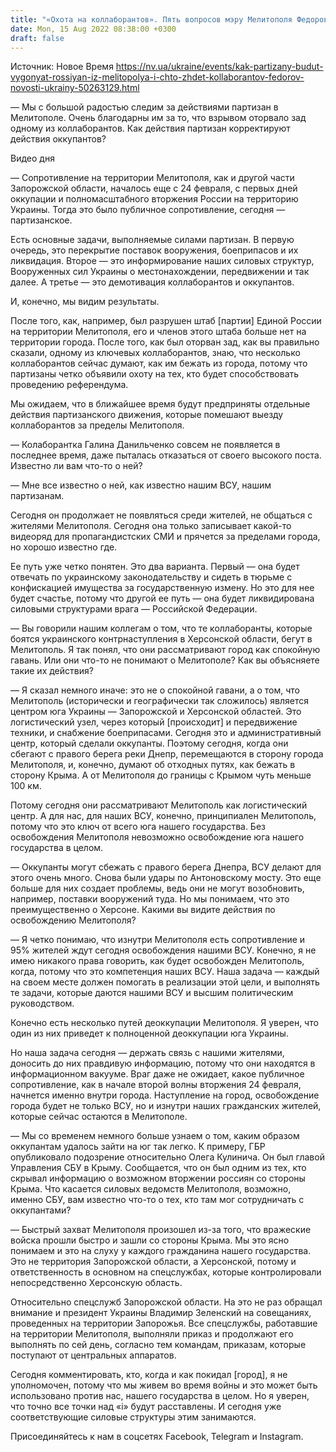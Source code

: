 ```yaml
---
title: "«Охота на коллаборантов». Пять вопросов мэру Мелитополя Федорову о том, на что способны партизаны и как будут бежать оккупанты"
date: Mon, 15 Aug 2022 08:38:00 +0300
draft: false
---
```

Источник: Новое Время https://nv.ua/ukraine/events/kak-partizany-budut-vygonyat-rossiyan-iz-melitopolya-i-chto-zhdet-kollaborantov-fedorov-novosti-ukrainy-50263129.html


— Мы с большой радостью следим за действиями партизан в Мелитополе. Очень благодарны им за то, что взрывом оторвало зад одному из коллаборантов. Как действия партизан корректируют действия оккупантов?

 Видео дня  

— Сопротивление на территории Мелитополя, как и другой части Запорожской области, началось еще с 24 февраля, с первых дней оккупации и полномасштабного вторжения России на территорию Украины. Тогда это было публичное сопротивление, сегодня — партизанское.

Есть основные задачи, выполняемые силами партизан. В первую очередь, это перекрытие поставок вооружения, боеприпасов и их ликвидация. Второе — это информирование наших силовых структур, Вооруженных сил Украины о местонахождении, передвижении и так далее. А третье — это демотивация коллаборантов и оккупантов.

И, конечно, мы видим результаты.

После того, как, например, был разрушен штаб [партии] Единой России на территории Мелитополя, его и членов этого штаба больше нет на территории города. После того, как был оторван зад, как вы правильно сказали, одному из ключевых коллаборантов, знаю, что несколько коллаборантов сейчас думают, как им бежать из города, потому что партизаны четко объявили охоту на тех, кто будет способствовать проведению референдума.

Мы ожидаем, что в ближайшее время будут предприняты отдельные действия партизанского движения, которые помешают выезду коллаборантов за пределы Мелитополя.

— Колаборантка Галина Данильченко совсем не появляется в последнее время, даже пыталась отказаться от своего высокого поста. Известно ли вам что-то о ней?

— Мне все известно о ней, как известно нашим ВСУ, нашим партизанам.

Сегодня он продолжает не появляться среди жителей, не общаться с жителями Мелитополя. Сегодня она только записывает какой-то видеоряд для пропагандистских СМИ и прячется за пределами города, но хорошо известно где.

Ее путь уже четко понятен. Это два варианта. Первый — она будет отвечать по украинскому законодательству и сидеть в тюрьме с конфискацией имущества за государственную измену. Но это для нее будет счастье, потому что другой ее путь — она будет ликвидирована силовыми структурами врага — Российской Федерации.

— Вы говорили нашим коллегам о том, что те коллаборанты, которые боятся украинского контрнаступления в Херсонской области, бегут в Мелитополь. Я так понял, что они рассматривают город как спокойную гавань. Или они что-то не понимают о Мелитополе? Как вы объясняете такие их действия?

— Я сказал немного иначе: это не о спокойной гавани, а о том, что Мелитополь (исторически и географически так сложилось) является центром юга Украины — Запорожской и Херсонской областей. Это логистический узел, через который [происходит] и передвижение техники, и снабжение боеприпасами. Сегодня это и административный центр, который сделали оккупанты. Поэтому сегодня, когда они сбегают с правого берега реки Днепр, перемещаются в сторону города Мелитополя, и, конечно, думают об отходных путях, как бежать в сторону Крыма. А от Мелитополя до границы с Крымом чуть меньше 100 км.

Потому сегодня они рассматривают Мелитополь как логистический центр. А для нас, для наших ВСУ, конечно, принципиален Мелитополь, потому что это ключ от всего юга нашего государства. Без освобождения Мелитополя невозможно освобождение юга нашего государства в целом.

— Оккупанты могут сбежать с правого берега Днепра, ВСУ делают для этого очень много. Снова были удары по Антоновскому мосту. Это еще больше для них создает проблемы, ведь они не могут возобновить, например, поставки вооружений туда. Но мы понимаем, что это преимущественно о Херсоне. Какими вы видите действия по освобождению Мелитополя?

— Я четко понимаю, что изнутри Мелитополя есть сопротивление и 95% жителей ждут сегодня освобождения нашими ВСУ. Конечно, я не имею никакого права говорить, как будет освобожден Мелитополь, когда, потому что это компетенция наших ВСУ. Наша задача — каждый на своем месте должен помогать в реализации этой цели, и выполнять те задачи, которые даются нашими ВСУ и высшим политическим руководством.

Конечно есть несколько путей деоккупации Мелитополя. Я уверен, что один из них приведет к полноценной деоккупации юга Украины.

Но наша задача сегодня — держать связь с нашими жителями, доносить до них правдивую информацию, потому что они находятся в информационном вакууме. Враг даже не ожидает, какое публичное сопротивление, как в начале второй волны вторжения 24 февраля, начнется именно внутри города. Наступление на город, освобождение города будет не только ВСУ, но и изнутри наших гражданских жителей, которые сейчас остаются в Мелитополе.

— Мы со временем немного больше узнаем о том, каким образом оккупантам удалось зайти на юг так легко. К примеру, ГБР опубликовало подозрение относительно Олега Кулинича. Он был главой Управления СБУ в Крыму. Сообщается, что он был одним из тех, кто скрывал информацию о возможном вторжении россиян со стороны Крыма. Что касается силовых ведомств Мелитополя, возможно, именно СБУ, вам известно что-то о тех, кто там мог сотрудничать с оккупантами?

— Быстрый захват Мелитополя произошел из-за того, что вражеские войска прошли быстро и зашли со стороны Крыма. Мы это ясно понимаем и это на слуху у каждого гражданина нашего государства. Это не территория Запорожской области, а Херсонской, потому и ответственность в основном на спецслужбах, которые контролировали непосредственно Херсонскую область.

Относительно спецслужб Запорожской области. На это не раз обращал внимание и президент Украины Владимир Зеленский на совещаниях, проведенных на территории Запорожья. Все спецслужбы, работавшие на территории Мелитополя, выполняли приказ и продолжают его выполнять по сей день, согласно тем командам, приказам, которые поступают от центральных аппаратов.

Сегодня комментировать, кто, когда и как покидал [город], я не уполномочен, потому что мы живем во время войны и это может быть использовано против нас, нашего государства в целом. Но я уверен, что точно все точки над «і» будут расставлены. И сегодня уже соответствующие силовые структуры этим занимаются.

Присоединяйтесь к нам в соцсетях Facebook, Telegram и Instagram.
